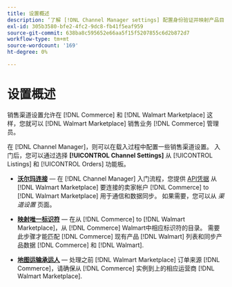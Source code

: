 ```yaml
---
title: 设置概述
description: ‘了解 [!DNL Channel Manager settings] 配置身份验证并映射产品目录属性和协调之间销售操作所需的运输承运人 [!DNL Commerce] 和 [!DNL Walmart Marketplace].'
exl-id: 305b3580-bfe2-4fc2-9dc8-fb41f5eaf959
source-git-commit: 638ba8c595652e66aa5f15f5207855c6d2b872d7
workflow-type: tm+mt
source-wordcount: '169'
ht-degree: 0%

---
```



# 设置概述

销售渠道设置允许在 [!DNL Commerce] 和 [!DNL Walmart Marketplace] 这样，您就可以 [!DNL Walmart Marketplace] 销售业务 [!DNL Commerce] 管理员。

在 [!DNL Channel Manager]，则可以在载入过程中配置一些销售渠道设置。 入门后，您可以通过选择 **[!UICONTROL Channel Settings]** 从 [!UICONTROL Listings] 和 [!UICONTROL Orders] 功能板。

* **[沃尔玛连接](manage-wmt-connection.md)** — 在 [!DNL Channel Manager] 入门流程，您提供 [API凭据](walmart-requirements.md#generate-a-walmart-marketplace-production-api-key) 从 [!DNL Walmart Marketplace] 要连接的卖家帐户 [!DNL Commerce] to [!DNL Walmart Marketplace] 用于通信和数据同步。 如果需要，您可以从 *渠道设置* 页面。

* **[映射唯一标识符](map-catalog-attributes.md)** — 在从 [!DNL Commerce] to [!DNL Walmart Marketplace]，从 [!DNL Commerce] Walmart中相应标识符的目录。 需要此步骤才能匹配 [!DNL Commerce] 现有产品 [!DNL Walmart] 列表和同步产品数据 [!DNL Commerce] 和 [!DNL Walmart].

* **[地图运输承运人](map-shipping-carriers.md)** — 处理之前 [!DNL Walmart Marketplace] 订单来源 [!DNL Commerce]，请确保从 [!DNL Commerce] 实例到上的相应运营商 [!DNL Walmart Marketplace].
